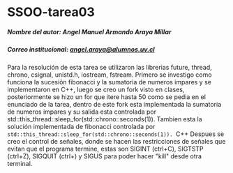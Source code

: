 # SSOO-tarea03
##### Nombre del autor: Angel Manuel Armando Araya Millar
##### Correo institucional: angel.araya@alumnos.uv.cl
Para la resolución de esta tarea se utilizaron las librerias future, thread, chrono, csignal, unistd.h, iostream, fstream.
Primero se investigo como funciona la sucesión fibonacci y la sumatoria de numeros impares y se implementaron en C++, luego se creo un fork visto en clases, posteriormente se hizo un for que itere hasta 50 como se pedia en el enunciado de la tarea, dentro de este fork esta implementada la sumatoria de numeros impares y su salida esta controlada por std::this_thread::sleep_for(std::chrono::seconds(1)). Tambien esta la solución implementada de fibonacci controlada por ```std::this_thread::sleep_for(std::chrono::seconds(1)). ```C++
Despues se creo el control de señales, donde se hacen las restricciones de señales que evitan que el programa termine, estas son SIGINT (ctrl+C), SIGTSTP (ctrl+Z), SIGQUIT (ctrl+\) y SIGUS para poder hacer "kill" desde otra terminal.
